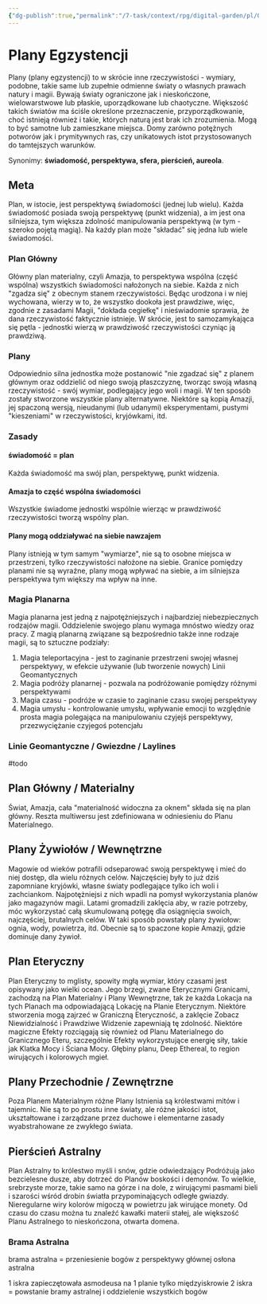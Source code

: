 ```yaml
---
{"dg-publish":true,"permalink":"/7-task/context/rpg/digital-garden/pl/01-swiat/01-kosmologia/02-magia/03-plany-egzystencji/"}
---
```



# Plany Egzystencji
Plany (plany egzystencji) to w skrócie inne rzeczywistości - wymiary, podobne, takie same lub zupełnie odmienne światy o własnych prawach natury i magii. Bywają światy ograniczone jak i nieskończone, wielowarstwowe lub płaskie, uporządkowane lub chaotyczne. Większość takich światów ma ściśle określone przeznaczenie, przyporządkowanie, choć istnieją również i takie, których naturą jest brak ich zrozumienia. Mogą to być samotne lub zamieszkane miejsca. Domy zarówno potężnych potworów jak i prymitywnych ras, czy unikatowych istot przystosowanych do tamtejszych warunków.

Synonimy: **świadomość, perspektywa, sfera, pierścień, aureola**.

## Meta
Plan, w istocie, jest perspektywą świadomości (jednej lub wielu). Każda świadomość posiada swoją perspektywę (punkt widzenia), a im jest ona silniejsza, tym większa zdolność manipulowania perspektywą (w tym - szeroko pojętą magią).
Na każdy plan może "składać" się jedna lub wiele świadomości.

### Plan Główny
Główny plan materialny, czyli Amazja, to perspektywa wspólna (część wspólna) wszystkich świadomości nałożonych na siebie. Każda z nich "zgadza się" z obecnym stanem rzeczywistości. Będąc urodzona i w niej wychowana, wierzy w to, że wszystko dookoła jest prawdziwe, więc, zgodnie z zasadami Magii, "dokłada cegiełkę" i nieświadomie sprawia, że dana rzeczywistość faktycznie istnieje. W skrócie, jest to samozamykająca się pętla - jednostki wierzą w prawdziwość rzeczywistości czyniąc ją prawdziwą.

### Plany
Odpowiednio silna jednostka może postanowić "nie zgadzać się" z planem głównym oraz oddzielić od niego swoją płaszczyznę, tworząc swoją własną rzeczywistość - swój wymiar, podlegający jego woli i magii. W ten sposób zostały stworzone wszystkie plany alternatywne. Niektóre są kopią Amazji, jej spaczoną wersją, nieudanymi (lub udanymi) eksperymentami, pustymi "kieszeniami" w rzeczywistości, kryjówkami, itd.

### Zasady
#### świadomość = plan
Każda świadomość ma swój plan, perspektywę, punkt widzenia. 
#### Amazja to część wspólna świadomości
Wszystkie świadome jednostki wspólnie wierząc w prawdziwość rzeczywistości tworzą wspólny plan.
#### Plany mogą oddziaływać na siebie nawzajem
Plany istnieją w tym samym "wymiarze", nie są to osobne miejsca w przestrzeni, tylko rzeczywistości nałożone na siebie. Granice pomiędzy planami nie są wyraźne, plany mogą wpływać na siebie, a im silniejsza perspektywa tym większy ma wpływ na inne. 

### Magia Planarna
Magia planarna jest jedną z najpotężniejszych i najbardziej niebezpiecznych rodzajów magii. Oddzielenie swojego planu wymaga mnóstwo wiedzy oraz pracy. Z magią planarną związane są bezpośrednio także inne rodzaje magii, są to sztuczne podziały:
1. Magia teleportacyjna - jest to zaginanie przestrzeni swojej własnej perspektywy, w efekcie używanie (lub tworzenie nowych) Linii Geomantycznych
2. Magia podróży planarnej - pozwala na podróżowanie pomiędzy różnymi perspektywami
3. Magia czasu - podróże w czasie to zaginanie czasu swojej perspektywy
4. Magia umysłu - kontrolowanie umysłu, wpływanie emocji to względnie prosta magia polegająca na manipulowaniu czyjejś perspektywy, przezwyciężanie czyjegoś potencjału

### Linie Geomantyczne / Gwiezdne / Laylines
#todo 

## Plan Główny / Materialny
Świat, Amazja, cała "materialność widoczna za oknem" składa się na plan główny. Reszta multiwersu jest zdefiniowana w odniesieniu do Planu Materialnego.

## Plany Żywiołów / Wewnętrzne
Magowie od wieków potrafili odseparować swoją perspektywę i mieć do niej dostęp, dla wielu różnych celów. Najczęściej były to już dziś zapomniane kryjówki, własne światy podlegające tylko ich woli i zachciankom.
Najpotężniejsi z nich wpadli na pomysł wykorzystania planów jako magazynów magii. Latami gromadzili zaklęcia aby, w razie potrzeby, móc wykorzystać całą skumulowaną potęgę dla osiągnięcia swoich, najczęściej, brutalnych celów.
W taki sposób powstały plany żywiołow: ognia, wody, powietrza, itd. Obecnie są to spaczone kopie Amazji, gdzie dominuje dany żywioł.

## Plan Eteryczny
Plan Eteryczny to mglisty, spowity mgłą wymiar, który czasami jest opisywany jako wielki ocean. Jego brzegi, zwane Eterycznymi Granicami, zachodzą na Plan Materialny i Plany Wewnętrzne, tak że każda Lokacja na tych Planach ma odpowiadającą Lokację na Planie Eterycznym. Niektóre stworzenia mogą zajrzeć w Graniczną Eteryczność, a zaklęcie Zobacz Niewidzialność i Prawdziwe Widzenie zapewniają tę zdolność. Niektóre magiczne Efekty rozciągają się również od Planu Materialnego do Granicznego Eteru, szczególnie Efekty wykorzystujące energię siły, takie jak Klatka Mocy i Ściana Mocy. Głębiny planu, Deep Ethereal, to region wirujących i kolorowych mgieł.

## Plany Przechodnie / Zewnętrzne
Poza Planem Materialnym różne Plany Istnienia są królestwami mitów i tajemnic. Nie są to po prostu inne światy, ale różne jakości istot, ukształtowane i zarządzane przez duchowe i elementarne zasady wyabstrahowane ze zwykłego świata.

## Pierścień Astralny
Plan Astralny to królestwo myśli i snów, gdzie odwiedzający Podróżują jako bezcielesne dusze, aby dotrzeć do Planów boskości i demonów. To wielkie, srebrzyste morze, takie samo na górze i na dole, z wirującymi pasmami bieli i szarości wśród drobin światła przypominających odległe gwiazdy. Nieregularne wiry kolorów migoczą w powietrzu jak wirujące monety. Od czasu do czasu można tu znaleźć kawałki materii stałej, ale większość Planu Astralnego to nieskończona, otwarta domena.

### Brama Astralna
brama astralna = przeniesienie bogów z perspektywy głównej
osłona astralna

1 iskra zapieczętowała asmodeusa na 1 planie tylko
międzyiskrowie
2 iskra = powstanie bramy astralnej i oddzielenie wszystkich bogów

